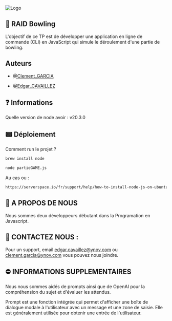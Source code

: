 
![Logo](https://img.freepik.com/premium-vector/bowling-logo-labels-badges_266639-32.jpg?w=2000)


## 🎳 RAID Bowling

L'objectif de ce TP est de développer une application en ligne de commande (CLI) en JavaScript qui simule le déroulement d'une partie de bowling.

## Auteurs

- [@Clement_GARCIA](https://ytrack.learn.ynov.com/git/gclement)

- [@Edgar_CAVAILLEZ](https://ytrack.learn.ynov.com/git/cedgar)
## ❓ Informations

Quelle version de node avoir : v20.3.0

## 📟 Déploiement

Comment run le projet ?

```bash
brew install node
```
```bash
node partieGAME.js
```
Au cas ou : 
```bash
https://serverspace.io/fr/support/help/how-to-install-node-js-on-ubuntu-20-04/?attempt=1

```
## 🚀 A PROPOS DE NOUS
Nous sommes deux développeurs débutant dans la Programation en Javascript.

## 📌 CONTACTEZ NOUS :
Pour un support, email edgar.cavaillez@ynov.com ou clement.garcia@ynov.com vous pouvez nous joindre.

## ⛔️ INFORMATIONS SUPPLEMENTAIRES
Nous nous sommes aidés de prompts ainsi que de OpenAI pour la compréhension du sujet et d'évaluer les attendus.

Prompt est une fonction intégrée qui permet d'afficher une boîte de dialogue modale à l'utilisateur avec un message et une zone de saisie. Elle est généralement utilisée pour obtenir une entrée de l'utilisateur.